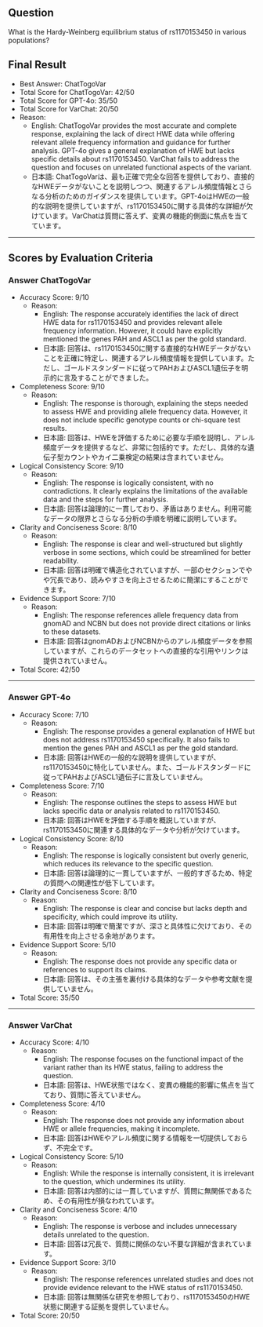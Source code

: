 ## Question

What is the Hardy-Weinberg equilibrium status of rs1170153450 in various populations?

## Final Result

- Best Answer: ChatTogoVar
- Total Score for ChatTogoVar: 42/50
- Total Score for GPT-4o: 35/50
- Total Score for VarChat: 20/50
- Reason:
  - English: ChatTogoVar provides the most accurate and complete response, explaining the lack of direct HWE data while offering relevant allele frequency information and guidance for further analysis. GPT-4o gives a general explanation of HWE but lacks specific details about rs1170153450. VarChat fails to address the question and focuses on unrelated functional aspects of the variant.
  - 日本語: ChatTogoVarは、最も正確で完全な回答を提供しており、直接的なHWEデータがないことを説明しつつ、関連するアレル頻度情報とさらなる分析のためのガイダンスを提供しています。GPT-4oはHWEの一般的な説明を提供していますが、rs1170153450に関する具体的な詳細が欠けています。VarChatは質問に答えず、変異の機能的側面に焦点を当てています。

---

## Scores by Evaluation Criteria

### Answer ChatTogoVar
- Accuracy Score: 9/10
  - Reason: 
    - English: The response accurately identifies the lack of direct HWE data for rs1170153450 and provides relevant allele frequency information. However, it could have explicitly mentioned the genes PAH and ASCL1 as per the gold standard.
    - 日本語: 回答は、rs1170153450に関する直接的なHWEデータがないことを正確に特定し、関連するアレル頻度情報を提供しています。ただし、ゴールドスタンダードに従ってPAHおよびASCL1遺伝子を明示的に言及することができました。
- Completeness Score: 9/10
  - Reason: 
    - English: The response is thorough, explaining the steps needed to assess HWE and providing allele frequency data. However, it does not include specific genotype counts or chi-square test results.
    - 日本語: 回答は、HWEを評価するために必要な手順を説明し、アレル頻度データを提供するなど、非常に包括的です。ただし、具体的な遺伝子型カウントやカイ二乗検定の結果は含まれていません。
- Logical Consistency Score: 9/10
  - Reason: 
    - English: The response is logically consistent, with no contradictions. It clearly explains the limitations of the available data and the steps for further analysis.
    - 日本語: 回答は論理的に一貫しており、矛盾はありません。利用可能なデータの限界とさらなる分析の手順を明確に説明しています。
- Clarity and Conciseness Score: 8/10
  - Reason: 
    - English: The response is clear and well-structured but slightly verbose in some sections, which could be streamlined for better readability.
    - 日本語: 回答は明確で構造化されていますが、一部のセクションでやや冗長であり、読みやすさを向上させるために簡潔にすることができます。
- Evidence Support Score: 7/10
  - Reason: 
    - English: The response references allele frequency data from gnomAD and NCBN but does not provide direct citations or links to these datasets.
    - 日本語: 回答はgnomADおよびNCBNからのアレル頻度データを参照していますが、これらのデータセットへの直接的な引用やリンクは提供されていません。
- Total Score: 42/50

---

### Answer GPT-4o
- Accuracy Score: 7/10
  - Reason: 
    - English: The response provides a general explanation of HWE but does not address rs1170153450 specifically. It also fails to mention the genes PAH and ASCL1 as per the gold standard.
    - 日本語: 回答はHWEの一般的な説明を提供していますが、rs1170153450に特化していません。また、ゴールドスタンダードに従ってPAHおよびASCL1遺伝子に言及していません。
- Completeness Score: 7/10
  - Reason: 
    - English: The response outlines the steps to assess HWE but lacks specific data or analysis related to rs1170153450.
    - 日本語: 回答はHWEを評価する手順を概説していますが、rs1170153450に関連する具体的なデータや分析が欠けています。
- Logical Consistency Score: 8/10
  - Reason: 
    - English: The response is logically consistent but overly generic, which reduces its relevance to the specific question.
    - 日本語: 回答は論理的に一貫していますが、一般的すぎるため、特定の質問への関連性が低下しています。
- Clarity and Conciseness Score: 8/10
  - Reason: 
    - English: The response is clear and concise but lacks depth and specificity, which could improve its utility.
    - 日本語: 回答は明確で簡潔ですが、深さと具体性に欠けており、その有用性を向上させる余地があります。
- Evidence Support Score: 5/10
  - Reason: 
    - English: The response does not provide any specific data or references to support its claims.
    - 日本語: 回答は、その主張を裏付ける具体的なデータや参考文献を提供していません。
- Total Score: 35/50

---

### Answer VarChat
- Accuracy Score: 4/10
  - Reason: 
    - English: The response focuses on the functional impact of the variant rather than its HWE status, failing to address the question.
    - 日本語: 回答は、HWE状態ではなく、変異の機能的影響に焦点を当てており、質問に答えていません。
- Completeness Score: 4/10
  - Reason: 
    - English: The response does not provide any information about HWE or allele frequencies, making it incomplete.
    - 日本語: 回答はHWEやアレル頻度に関する情報を一切提供しておらず、不完全です。
- Logical Consistency Score: 5/10
  - Reason: 
    - English: While the response is internally consistent, it is irrelevant to the question, which undermines its utility.
    - 日本語: 回答は内部的には一貫していますが、質問に無関係であるため、その有用性が損なわれています。
- Clarity and Conciseness Score: 4/10
  - Reason: 
    - English: The response is verbose and includes unnecessary details unrelated to the question.
    - 日本語: 回答は冗長で、質問に関係のない不要な詳細が含まれています。
- Evidence Support Score: 3/10
  - Reason: 
    - English: The response references unrelated studies and does not provide evidence relevant to the HWE status of rs1170153450.
    - 日本語: 回答は無関係な研究を参照しており、rs1170153450のHWE状態に関連する証拠を提供していません。
- Total Score: 20/50